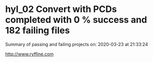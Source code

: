 # hyl_02 Convert with PCDs completed with 0 % success and 182 failing files

Summary of passing and failing projects on: 2020-03-23 at 21:33:24

http://www.ryffine.com
